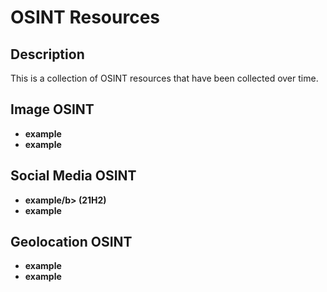<h1>OSINT Resources</h1>

<h2>Description</h2>
This is a collection of OSINT resources that have been collected over time.
<br />


<h2>Image OSINT</h2>

- <b>example</b> 
- <b>example</b>

<h2>Social Media OSINT</h2>

- <b>example/b> (21H2)
- <b>example</b>

<h2>Geolocation OSINT</h2>
 
 - <b>example</b> 
 - <b>example</b>

</p>

<!--
 ```diff
- text in red
+ text in green
! text in orange
# text in gray
@@ text in purple (and bold)@@
```
--!>
